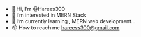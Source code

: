 - 👋 Hi, I’m @Harees300
- 👀 I’m interested in MERN Stack  
- 🌱 I’m currently learning , MERN web development... 
- 📫 How to reach me hareess300@gmail.com

<!---
Harees300/Harees300 is a ✨ special ✨ repository because its `README.md` (this file) appears on your GitHub profile.
You can click the Preview link to take a look at your changes.
--->
